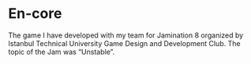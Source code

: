 # En-core
The game I have developed with my team for Jamination 8 organized by Istanbul Technical University Game Design and Development Club. The topic of the Jam was “Unstable”.
